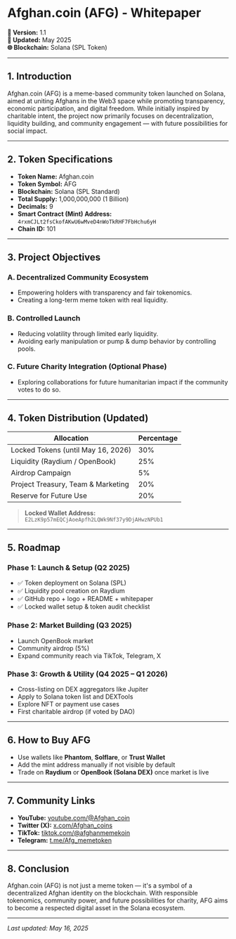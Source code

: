 # Afghan.coin (AFG) - Whitepaper  
**📄 Version:** 1.1  
**📅 Updated:** May 2025  
**🌐 Blockchain:** Solana (SPL Token)

---

## 1. Introduction

Afghan.coin (AFG) is a meme-based community token launched on Solana, aimed at uniting Afghans in the Web3 space while promoting transparency, economic participation, and digital freedom. While initially inspired by charitable intent, the project now primarily focuses on decentralization, liquidity building, and community engagement — with future possibilities for social impact.

---

## 2. Token Specifications

- **Token Name:** Afghan.coin  
- **Token Symbol:** AFG  
- **Blockchain:** Solana (SPL Standard)  
- **Total Supply:** 1,000,000,000 (1 Billion)  
- **Decimals:** 9  
- **Smart Contract (Mint) Address:** `4rxmCJLt2fsCkofAKwU6wMveD4nWoTkRHF7FbHchu6yH`  
- **Chain ID:** 101

---

## 3. Project Objectives

### A. Decentralized Community Ecosystem
- Empowering holders with transparency and fair tokenomics.
- Creating a long-term meme token with real liquidity.

### B. Controlled Launch
- Reducing volatility through limited early liquidity.
- Avoiding early manipulation or pump & dump behavior by controlling pools.

### C. Future Charity Integration (Optional Phase)
- Exploring collaborations for future humanitarian impact if the community votes to do so.

---

## 4. Token Distribution (Updated)

| Allocation                            | Percentage |
|--------------------------------------|------------|
| Locked Tokens (until May 16, 2026)   | 30%        |
| Liquidity (Raydium / OpenBook)       | 25%        |
| Airdrop Campaign                     | 5%         |
| Project Treasury, Team & Marketing   | 20%        |
| Reserve for Future Use               | 20%        |

> **Locked Wallet Address:** `E2LzK9p57mEQCjAoeApfh2LQWk9Nf37y9DjAHwzNPUb1`

---

## 5. Roadmap

### Phase 1: Launch & Setup (Q2 2025)
- ✅ Token deployment on Solana (SPL)  
- ✅ Liquidity pool creation on Raydium  
- ✅ GitHub repo + logo + README + whitepaper  
- ✅ Locked wallet setup & token audit checklist

### Phase 2: Market Building (Q3 2025)
- Launch OpenBook market  
- Community airdrop (5%)  
- Expand community reach via TikTok, Telegram, X

### Phase 3: Growth & Utility (Q4 2025 – Q1 2026)
- Cross-listing on DEX aggregators like Jupiter  
- Apply to Solana token list and DEXTools  
- Explore NFT or payment use cases  
- First charitable airdrop (if voted by DAO)

---

## 6. How to Buy AFG

- Use wallets like **Phantom**, **Solflare**, or **Trust Wallet**  
- Add the mint address manually if not visible by default  
- Trade on **Raydium** or **OpenBook (Solana DEX)** once market is live

---

## 7. Community Links

- **YouTube:** [youtube.com/@Afghan_coin](https://www.youtube.com/@Afghan_coin)  
- **Twitter (X):** [x.com/Afghan_coins](https://x.com/Afghan_coins?t=fUQIrIZUV1Pgd7LHib8uJA&s=09)  
- **TikTok:** [tiktok.com/@afghanmemekoin](https://tiktok.com/@afghanmemekoin)  
- **Telegram:** [t.me/Afg_memetoken](https://t.me/Afg_memetoken)  

---

## 8. Conclusion

Afghan.coin (AFG) is not just a meme token — it's a symbol of a decentralized Afghan identity on the blockchain. With responsible tokenomics, community power, and future possibilities for charity, AFG aims to become a respected digital asset in the Solana ecosystem.

---

*Last updated: May 16, 2025*